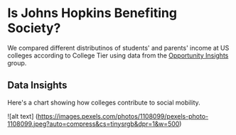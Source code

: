 # Is Johns Hopkins Benefiting Society?

We compared different distributinos of students' and parents' income at US colleges according to College Tier using data from the [Opportunity Insights](https://opportunityinsights.org/) group.

## Data Insights



Here's a chart showing how colleges contribute to social mobility.

![alt text] (https://images.pexels.com/photos/1108099/pexels-photo-1108099.jpeg?auto=compress&cs=tinysrgb&dpr=1&w=500)

